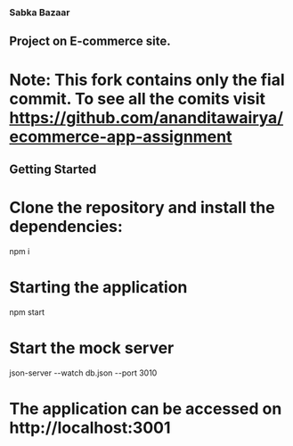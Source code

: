 ### Sabka Bazaar
## Project on E-commerce site.

# Note: This fork contains only the fial commit. To see all the comits visit https://github.com/ananditawairya/ecommerce-app-assignment

## Getting Started

# Clone the repository and install the dependencies:

npm i

# Starting the application 

npm start

# Start the mock server

json-server --watch db.json --port 3010

# The application can be accessed on http://localhost:3001
